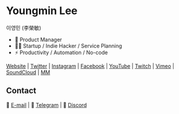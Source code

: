 # Youngmin Lee
이영민 (李榮敏)  

- 🚀 Product Manager
- 👩‍💻 Startup / Indie Hacker / Service Planning
- ⚡ Productivity / Automation / No-code

[Website](https://leeyoungmin.com/) | [Twitter](https://go.leeyoungmin.com/twitter) | [Instagram](https://go.leeyoungmin.com/instagram) | [Facebook](https://go.leeyoungmin.com/facebook) | [YouTube](https://go.leeyoungmin.com/youtube) | [Twitch](https://go.leeyoungmin.com/twitch) | [Vimeo](https://go.leeyoungmin.com/vimeo) | [SoundCloud](https://go.leeyoungmin.com/soundcloud) | [MM](https://go.leeyoungmin.com/mm)  

## Contact
📧 [E-mail](https://go.leeyoungmin.com/mail) | 💬 [Telegram](https://go.leeyoungmin.com/telegram) | 👻 [Discord](https://go.leeyoungmin.com/discord) 
